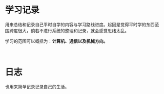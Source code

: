 # 学习记录

用来总结和记录自己平时自学的内容与学习路线进度。起因是觉得平时学的东西范围跨度很大，倘若不进行系统的整理和记录，就会感觉思绪太乱。

学习的范围可以概括为：**计算机、通信以及机械方向。**

<br/> 

# 日志
也用来简单记录记录自己的生活。